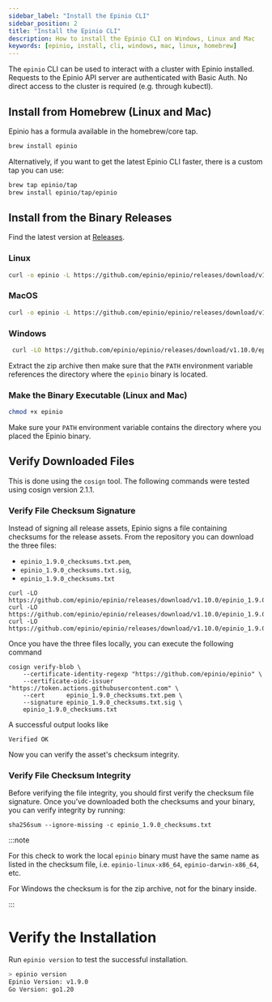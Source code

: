 ```yaml
---
sidebar_label: "Install the Epinio CLI"
sidebar_position: 2
title: "Install the Epinio CLI"
description: How to install the Epinio CLI on Windows, Linux and Mac
keywords: [epinio, install, cli, windows, mac, linux, homebrew]
---
```


The `epinio` CLI can be used to interact with a cluster with Epinio installed.
Requests to the Epinio API server are authenticated with Basic Auth.
No direct access to the cluster is required (e.g. through kubectl).

## Install from Homebrew (Linux and Mac)

Epinio has a formula available in the homebrew/core tap.

```bash
brew install epinio
```

Alternatively, if you want to get the latest Epinio CLI faster, there is a custom tap you can use:

```bash
brew tap epinio/tap
brew install epinio/tap/epinio
```

## Install from the Binary Releases

Find the latest version at [Releases](https://github.com/epinio/epinio/releases).

### Linux

```bash
curl -o epinio -L https://github.com/epinio/epinio/releases/download/v1.10.0/epinio-linux-x86_64
```

### MacOS

```bash
curl -o epinio -L https://github.com/epinio/epinio/releases/download/v1.10.0/epinio-darwin-x86_64
```

### Windows

```bash
 curl -LO https://github.com/epinio/epinio/releases/download/v1.10.0/epinio-windows-x86_64.zip
```

Extract the zip archive then make sure that the `PATH` environment variable references the directory where the `epinio` binary is located.

### Make the Binary Executable (Linux and Mac)

```bash
chmod +x epinio
```

Make sure your `PATH` environment variable contains the directory where you placed the Epinio binary.

## Verify Downloaded Files

This is done using the `cosign` tool.
The following commands were tested using cosign version 2.1.1.

### Verify File Checksum Signature

Instead of signing all release assets, Epinio signs a file containing checksums for the release assets.
From the repository you can download the three files:

- `epinio_1.9.0_checksums.txt.pem`,
- `epinio_1.9.0_checksums.txt.sig`,
- `epinio_1.9.0_checksums.txt`


```
curl -LO https://github.com/epinio/epinio/releases/download/v1.10.0/epinio_1.9.0_checksums.txt.pem
curl -LO https://github.com/epinio/epinio/releases/download/v1.10.0/epinio_1.9.0_checksums.txt.sig
curl -LO https://github.com/epinio/epinio/releases/download/v1.10.0/epinio_1.9.0_checksums.txt
```

Once you have the three files locally, you can execute the following command

```
cosign verify-blob \
	--certificate-identity-regexp "https://github.com/epinio/epinio" \
	--certificate-oidc-issuer "https://token.actions.githubusercontent.com" \
	--cert      epinio_1.9.0_checksums.txt.pem \
	--signature epinio_1.9.0_checksums.txt.sig \
	epinio_1.9.0_checksums.txt
```

A successful output looks like

```
Verified OK
```

Now you can verify the asset's checksum integrity.

### Verify File Checksum Integrity

Before verifying the file integrity, you should first verify the checksum file signature.
Once you’ve downloaded both the checksums and your binary, you can verify integrity by running:

```
sha256sum --ignore-missing -c epinio_1.9.0_checksums.txt
```

:::note

For this check to work the local `epinio` binary must have the same name as
listed in the checksum file, i.e. `epinio-linux-x86_64`, `epinio-darwin-x86_64`, etc.

For Windows the checksum is for the zip archive, not for the binary inside.

:::

# Verify the Installation

Run `epinio version` to test the successful installation.

```bash
> epinio version
Epinio Version: v1.9.0
Go Version: go1.20
```


